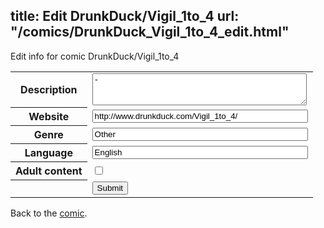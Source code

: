 title: Edit DrunkDuck/Vigil_1to_4
url: "/comics/DrunkDuck_Vigil_1to_4_edit.html"
---
Edit info for comic DrunkDuck/Vigil_1to_4

<form name="comic" action="http://gaepostmail.appspot.com/comic/" method="post">
<table class="comicinfo">
<tr>
<th>Description</th><td><textarea name="description" cols="40" rows="3">-</textarea></td>
</tr>
<tr>
<th>Website</th><td><input type="text" name="url" value="http://www.drunkduck.com/Vigil_1to_4/" size="40"/></td>
</tr>
<tr>
<th>Genre</th><td><input type="text" name="genre" value="Other" size="40"/></td>
</tr>
<tr>
<th>Language</th><td><input type="text" name="language" value="English" size="40"/></td>
</tr>
<tr>
<th>Adult content</th><td><input type="checkbox" name="adult" value="adult" /></td>
</tr>
<tr>
<th></th><td>
<input type="hidden" name="comic" value="DrunkDuck_Vigil_1to_4" />
<input type="submit" name="submit" value="Submit" />
</td>
</tr>
</table>
</form>

Back to the [comic](DrunkDuck_Vigil_1to_4.html).
